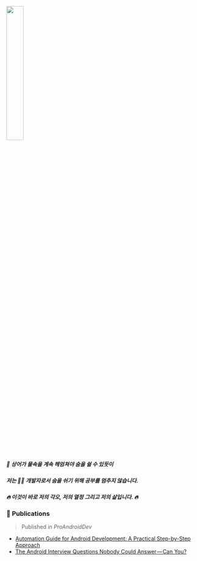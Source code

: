 <p align="start">
  <img src="https://github.com/lyh990517/lyh990517/assets/45873564/ad095710-4772-4e4d-bb47-1791aa8188b1" width="30%" />
</p>

<h5 align="start">🦈 상어가 물속을 계속 헤엄쳐야 숨을 쉴 수 있듯이</h5>
<h5 align="start">저는 👩‍💻 개발자로서 숨을 쉬기 위해 공부를 멈추지 않습니다.</h5>
<h5 align="start">🔥 이것이 바로 저의 각오, 저의 열정 그리고 저의 삶입니다. 🔥</h5>

### 📝 Publications  
> Published in *ProAndroidDev*  
- [Automation Guide for Android Development: A Practical Step-by-Step Approach](https://medium.com/proandroiddev/android-development-teams-automation-journey-from-notion-api-to-mvi-component-creation-218a50647a45)  
- [The Android Interview Questions Nobody Could Answer — Can You?](https://medium.com/proandroiddev/as-an-interviewer-i-asked-these-android-questions-can-you-answer-them-d623472568f7)  
